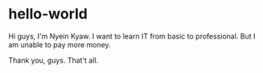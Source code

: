 # hello-world

Hi guys, I'm Nyein Kyaw. I want to learn IT from basic to professional. But I am 
unable to pay more money.

Thank you, guys. That't all.
